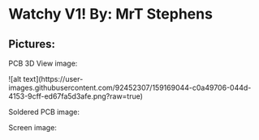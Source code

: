 <h1>Watchy V1! By: MrT Stephens</h1>
<h2>Pictures:</h2>
PCB 3D View image:
<p>
  ![alt text](https://user-images.githubusercontent.com/92452307/159169044-c0a49706-044d-4153-9cff-ed67fa5d3afe.png?raw=true)
<p>Soldered PCB image:
<p>
<p>Screen image:
<p>
